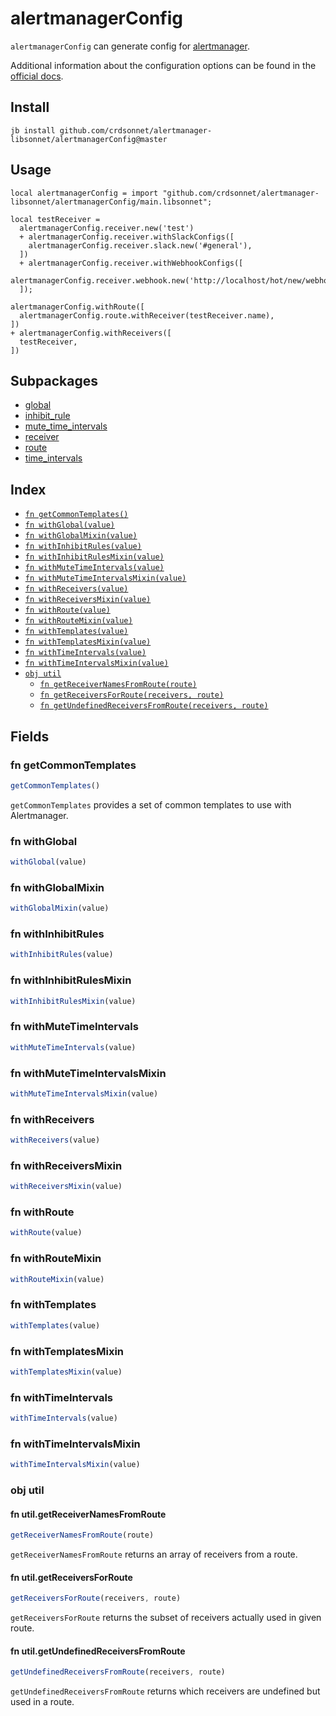 # alertmanagerConfig

`alertmanagerConfig` can generate config for [alertmanager](https://github.com/prometheus/alertmanager).

Additional information about the configuration options can be found in the
[official docs](https://prometheus.io/docs/alerting/latest/configuration/).


## Install

```
jb install github.com/crdsonnet/alertmanager-libsonnet/alertmanagerConfig@master
```

## Usage

```jsonnet
local alertmanagerConfig = import "github.com/crdsonnet/alertmanager-libsonnet/alertmanagerConfig/main.libsonnet";

local testReceiver =
  alertmanagerConfig.receiver.new('test')
  + alertmanagerConfig.receiver.withSlackConfigs([
    alertmanagerConfig.receiver.slack.new('#general'),
  ])
  + alertmanagerConfig.receiver.withWebhookConfigs([
    alertmanagerConfig.receiver.webhook.new('http://localhost/hot/new/webhook'),
  ]);

alertmanagerConfig.withRoute([
  alertmanagerConfig.route.withReceiver(testReceiver.name),
])
+ alertmanagerConfig.withReceivers([
  testReceiver,
])

```

## Subpackages

* [global](alertmanagerConfig/global.md)
* [inhibit_rule](alertmanagerConfig/inhibit_rule.md)
* [mute_time_intervals](alertmanagerConfig/mute_time_intervals.md)
* [receiver](alertmanagerConfig/receiver.md)
* [route](alertmanagerConfig/route.md)
* [time_intervals](alertmanagerConfig/time_intervals.md)

## Index

* [`fn getCommonTemplates()`](#fn-getcommontemplates)
* [`fn withGlobal(value)`](#fn-withglobal)
* [`fn withGlobalMixin(value)`](#fn-withglobalmixin)
* [`fn withInhibitRules(value)`](#fn-withinhibitrules)
* [`fn withInhibitRulesMixin(value)`](#fn-withinhibitrulesmixin)
* [`fn withMuteTimeIntervals(value)`](#fn-withmutetimeintervals)
* [`fn withMuteTimeIntervalsMixin(value)`](#fn-withmutetimeintervalsmixin)
* [`fn withReceivers(value)`](#fn-withreceivers)
* [`fn withReceiversMixin(value)`](#fn-withreceiversmixin)
* [`fn withRoute(value)`](#fn-withroute)
* [`fn withRouteMixin(value)`](#fn-withroutemixin)
* [`fn withTemplates(value)`](#fn-withtemplates)
* [`fn withTemplatesMixin(value)`](#fn-withtemplatesmixin)
* [`fn withTimeIntervals(value)`](#fn-withtimeintervals)
* [`fn withTimeIntervalsMixin(value)`](#fn-withtimeintervalsmixin)
* [`obj util`](#obj-util)
  * [`fn getReceiverNamesFromRoute(route)`](#fn-utilgetreceivernamesfromroute)
  * [`fn getReceiversForRoute(receivers, route)`](#fn-utilgetreceiversforroute)
  * [`fn getUndefinedReceiversFromRoute(receivers, route)`](#fn-utilgetundefinedreceiversfromroute)

## Fields

### fn getCommonTemplates

```ts
getCommonTemplates()
```

`getCommonTemplates` provides a set of common templates to use with Alertmanager.

### fn withGlobal

```ts
withGlobal(value)
```



### fn withGlobalMixin

```ts
withGlobalMixin(value)
```



### fn withInhibitRules

```ts
withInhibitRules(value)
```



### fn withInhibitRulesMixin

```ts
withInhibitRulesMixin(value)
```



### fn withMuteTimeIntervals

```ts
withMuteTimeIntervals(value)
```



### fn withMuteTimeIntervalsMixin

```ts
withMuteTimeIntervalsMixin(value)
```



### fn withReceivers

```ts
withReceivers(value)
```



### fn withReceiversMixin

```ts
withReceiversMixin(value)
```



### fn withRoute

```ts
withRoute(value)
```



### fn withRouteMixin

```ts
withRouteMixin(value)
```



### fn withTemplates

```ts
withTemplates(value)
```



### fn withTemplatesMixin

```ts
withTemplatesMixin(value)
```



### fn withTimeIntervals

```ts
withTimeIntervals(value)
```



### fn withTimeIntervalsMixin

```ts
withTimeIntervalsMixin(value)
```



### obj util


#### fn util.getReceiverNamesFromRoute

```ts
getReceiverNamesFromRoute(route)
```

`getReceiverNamesFromRoute` returns an array of receivers from a route.

#### fn util.getReceiversForRoute

```ts
getReceiversForRoute(receivers, route)
```

`getReceiversForRoute` returns the subset of receivers actually used in given route.

#### fn util.getUndefinedReceiversFromRoute

```ts
getUndefinedReceiversFromRoute(receivers, route)
```

`getUndefinedReceiversFromRoute` returns which receivers are undefined but used in a route.
